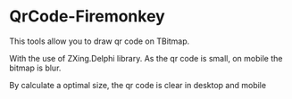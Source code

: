 # QrCode-Firemonkey

This tools allow you to draw qr code on TBitmap.

With the use of ZXing.Delphi library. 
As the qr code is small, on mobile the bitmap is blur.

By calculate a optimal size, the qr code is clear in desktop and mobile
